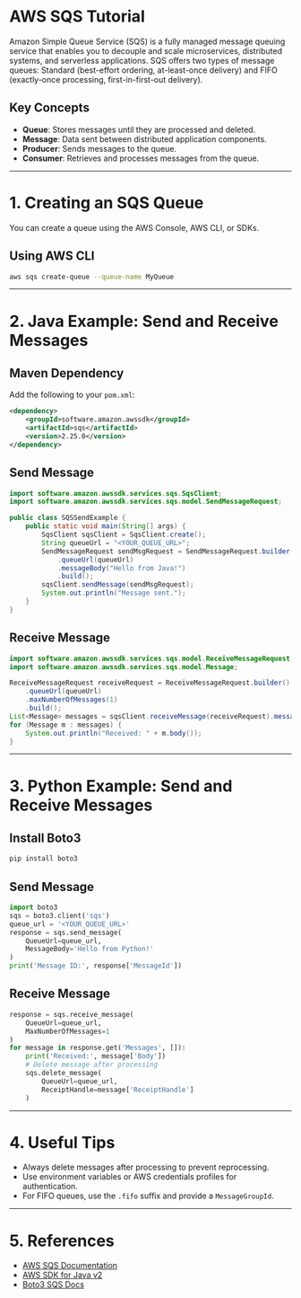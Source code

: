 # AWS SQS Tutorial

Amazon Simple Queue Service (SQS) is a fully managed message queuing service that enables you to decouple and scale microservices, distributed systems, and serverless applications. SQS offers two types of message queues: Standard (best-effort ordering, at-least-once delivery) and FIFO (exactly-once processing, first-in-first-out delivery).

## Key Concepts
- **Queue**: Stores messages until they are processed and deleted.
- **Message**: Data sent between distributed application components.
- **Producer**: Sends messages to the queue.
- **Consumer**: Retrieves and processes messages from the queue.

---

# 1. Creating an SQS Queue

You can create a queue using the AWS Console, AWS CLI, or SDKs.

## Using AWS CLI
```sh
aws sqs create-queue --queue-name MyQueue
```

---

# 2. Java Example: Send and Receive Messages

## Maven Dependency
Add the following to your `pom.xml`:
```xml
<dependency>
    <groupId>software.amazon.awssdk</groupId>
    <artifactId>sqs</artifactId>
    <version>2.25.0</version>
</dependency>
```

## Send Message
```java
import software.amazon.awssdk.services.sqs.SqsClient;
import software.amazon.awssdk.services.sqs.model.SendMessageRequest;

public class SQSSendExample {
    public static void main(String[] args) {
        SqsClient sqsClient = SqsClient.create();
        String queueUrl = "<YOUR_QUEUE_URL>";
        SendMessageRequest sendMsgRequest = SendMessageRequest.builder()
            .queueUrl(queueUrl)
            .messageBody("Hello from Java!")
            .build();
        sqsClient.sendMessage(sendMsgRequest);
        System.out.println("Message sent.");
    }
}
```

## Receive Message
```java
import software.amazon.awssdk.services.sqs.model.ReceiveMessageRequest;
import software.amazon.awssdk.services.sqs.model.Message;

ReceiveMessageRequest receiveRequest = ReceiveMessageRequest.builder()
    .queueUrl(queueUrl)
    .maxNumberOfMessages(1)
    .build();
List<Message> messages = sqsClient.receiveMessage(receiveRequest).messages();
for (Message m : messages) {
    System.out.println("Received: " + m.body());
}
```

---

# 3. Python Example: Send and Receive Messages

## Install Boto3
```sh
pip install boto3
```

## Send Message
```python
import boto3
sqs = boto3.client('sqs')
queue_url = '<YOUR_QUEUE_URL>'
response = sqs.send_message(
    QueueUrl=queue_url,
    MessageBody='Hello from Python!'
)
print('Message ID:', response['MessageId'])
```

## Receive Message
```python
response = sqs.receive_message(
    QueueUrl=queue_url,
    MaxNumberOfMessages=1
)
for message in response.get('Messages', []):
    print('Received:', message['Body'])
    # Delete message after processing
    sqs.delete_message(
        QueueUrl=queue_url,
        ReceiptHandle=message['ReceiptHandle']
    )
```

---

# 4. Useful Tips
- Always delete messages after processing to prevent reprocessing.
- Use environment variables or AWS credentials profiles for authentication.
- For FIFO queues, use the `.fifo` suffix and provide a `MessageGroupId`.

---

# 5. References
- [AWS SQS Documentation](https://docs.aws.amazon.com/sqs/)
- [AWS SDK for Java v2](https://docs.aws.amazon.com/sdk-for-java/latest/developer-guide/examples-sqs.html)
- [Boto3 SQS Docs](https://boto3.amazonaws.com/v1/documentation/api/latest/reference/services/sqs.html)

